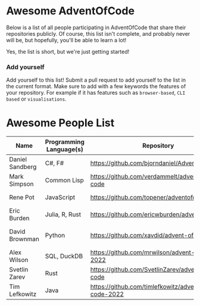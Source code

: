 # Awesome AdventOfCode

Below is a list of all people participating in AdventOfCode that share their repositories publicly. Of course, this list isn't complete, and probably never will be, but hopefully, you'll be able to learn a lot!

Yes, the list is short, but we're just getting started! 

### Add yourself
Add yourself to this list! Submit a pull request to add yourself to the list in the current format. Make sure to add with a few keywords the features of your repository. For example if it has features such as `browser-based`, `CLI based` or `visualisations`. 

# Awesome People List

| Name            | Programming Language(s) | Repository                                         | Features              |
| --------------- | ----------------------- | ---------------------------------------------------| --------------------- |
| Daniel Sandberg | C#, F#                  | https://github.com/bjorndaniel/AdventOfCode        |                       |
| Mark Simpson    | Common Lisp             | https://github.com/verdammelt/advent-of-code       |                       |
| Rene Pot        | JavaScript              | https://github.com/topener/adventofcode            | Node/CLI based        |
| Eric Burden     | Julia, R, Rust          | https://github.com/ericwburden/advent_of_code      |                       |
| David Brownman  | Python                  | https://github.com/xavdid/advent-of-code           | Writeups, CLI, Runner |
| Alex Wilson     | SQL, DuckDB             | https://github.com/mrwilson/advent-of-code-2022    |                       |
| Svetlin Zarev   | Rust                    | https://github.com/SvetlinZarev/advent-of-code  | CLI                   |
| Tim Lefkowitz   | Java                    | https://github.com/timlefkowitz/advent-of-code-2022| Maven                 |
